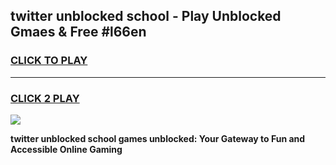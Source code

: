 
## twitter unblocked school - Play Unblocked Gmaes & Free #l66en
<h3>
<a href="https://news.freeplayer.one?title=twitter_unblocked_school&ref=24F">CLICK TO PLAY</a></h3>
<hr>

<h3>
<a href="https://news.freeplayer.one?title=twitter_unblocked_school&ref=24F">CLICK 2 PLAY</a>
  
</h3>

<a href="https://news.freeplayer.one?title=twitter_unblocked_school&ref=24F/"><img src="https://clearcache.store/games.png"></a>


**twitter unblocked school games unblocked: Your Gateway to Fun and Accessible Online Gaming**
